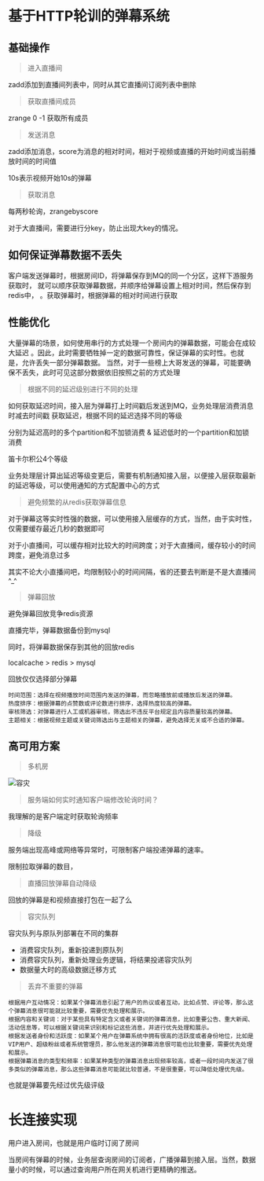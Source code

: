 # 基于HTTP轮训的弹幕系统

## 基础操作

> 进入直播间

zadd添加到直播间列表中，同时从其它直播间订阅列表中删除

> 获取直播间成员

zrange 0 -1 获取所有成员

> 发送消息

zadd添加消息，score为消息的相对时间，相对于视频或直播的开始时间或当前播放时间的时间值

10s表示视频开始10s的弹幕

> 获取消息

每两秒轮询，zrangebyscore 

对于大直播间，需要进行分key，防止出现大key的情况。

## 如何保证弹幕数据不丢失

客户端发送弹幕时，根据房间ID，将弹幕保存到MQ的同一个分区，这样下游服务获取时，
就可以顺序获取弹幕数据，并顺序给弹幕设置上相对时间，然后保存到redis中，
。获取弹幕时，根据弹幕的相对时间进行获取

## 性能优化

大量弹幕的场景，如何使用串行的方式处理一个房间内的弹幕数据，可能会在成较大延迟
。因此，此时需要牺牲掉一定的数据可靠性，保证弹幕的实时性。也就是，允许丢失一部分弹幕数据。
当然，对于一些榜上大哥发送的弹幕，可能要确保不丢失，此时可见这部分数据依旧按照之前的方式处理

> 根据不同的延迟级别进行不同的处理

如何获取延迟时间，接入层为弹幕打上时间戳后发送到MQ，业务处理层消费消息时减去时间戳
获取延迟，根据不同的延迟选择不同的等级

分别为延迟高时的多个partition和不加锁消费 & 延迟低时的一个partition和加锁消费

笛卡尔积公4个等级

业务处理层计算出延迟等级变更后，需要有机制通知接入层，以便接入层获取最新的延迟等级，可以使用通知的方式配置中心的方式

> 避免频繁的从redis获取弹幕信息

对于弹幕这等实时性强的数据，可以使用接入层缓存的方式，当然，由于实时性，仅需要缓存最近几秒的数据即可

对于小直播间，可以缓存相对比较大的时间跨度；对于大直播间，缓存较小的时间跨度，避免消息过多

其实不论大小直播间吧，均限制较小的时间间隔，省的还要去判断是不是大直播间 ^_^

> 弹幕回放

避免弹幕回放竞争redis资源

直播完毕，弹幕数据备份到mysql

同时，将弹幕数据保存到其他的回放redis

localcache > redis > mysql

回放仅仅选择部分弹幕

```
时间范围：选择在视频播放时间范围内发送的弹幕，而忽略播放前或播放后发送的弹幕。
热度排序：根据弹幕的点赞数或评论数进行排序，选择热度较高的弹幕。
审核筛选：对弹幕进行人工或机器审核，筛选出不违反平台规定且内容质量较高的弹幕。
主题相关：根据视频主题或关键词筛选出与主题相关的弹幕，避免选择无关或不合适的弹幕。
```

## 高可用方案

> 多机房

![容灾](http://www.52im.net/data/attachment/forum/201711/28/123103iatgtsgzpgp0mfmv.jpeg)

> 服务端如何实时通知客户端修改轮询时间？

我理解的是客户端定时获取轮询频率

> 降级

服务端出现高峰或网络等异常时，可限制客户端投递弹幕的速率。

限制拉取弹幕的数目，

> 直播回放弹幕自动降级

回放的弹幕是和视频直接打包在一起了么

> 容灾队列

容灾队列与原队列部署在不同的集群

- 消费容灾队列，重新投递到原队列
- 消费容灾队列，重新处理业务逻辑，将结果投递容灾队列
- 数据量大时的高级数据迁移方式

> 丢弃不重要的弹幕

```
根据用户互动情况：如果某个弹幕消息引起了用户的热议或者互动，比如点赞、评论等，那么这个弹幕消息很可能就比较重要，需要优先处理和展示。
根据内容和关键词：对于某些具有特定含义或者关键词的弹幕消息，比如重要公告、重大新闻、活动信息等，可以根据关键词来识别和标记这些消息，并进行优先处理和展示。
根据发送者身份和活跃度：如果某个用户在弹幕系统中拥有很高的活跃度或者身份地位，比如是VIP用户、超级粉丝或者系统管理员，那么他发送的弹幕消息很可能也比较重要，需要优先处理和展示。
根据弹幕消息的类型和频率：如果某种类型的弹幕消息出现频率较高，或者一段时间内发送了很多类似的弹幕消息，那么这些弹幕消息可能就比较普通，不是很重要，可以降低处理优先级。
```

也就是弹幕要先经过优先级评级

# 长连接实现

用户进入房间，也就是用户临时订阅了房间

当房间有弹幕的时候，业务层查询房间的订阅者，广播弹幕到接入层。当然，数据量小的时候，可以通过查询用户所在网关机进行更精确的推送。



